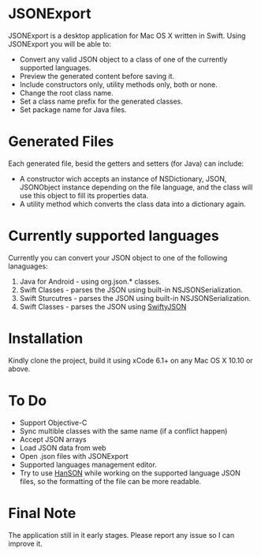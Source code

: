JSONExport
==========
JSONExport is a desktop application for Mac OS X written in Swift. 
Using JSONExport you will be able to:
* Convert any valid JSON object to a class of one of the currently supported languages.
* Preview the generated content before saving it.
* Include constructors only, utility methods only, both or none.
* Change the root class name.
* Set a class name prefix for the generated classes.
* Set package name for Java files.

Generated Files
========================
Each generated file, besid the getters and setters (for Java) can include:
* A constructor wich accepts an instance of NSDictionary, JSON, JSONObject instance depending on the file language, and the class will use this object to fill its properties data.
* A utility method which converts the class data into a dictionary again.

Currently supported languages
========================
Currently you can convert your JSON object to one of the following lanaguages:


1. Java for Android - using org.json.* classes.
2. Swift Classes - parses the JSON using built-in NSJSONSerialization.
3. Swift Sturcutres - parses the JSON using built-in NSJSONSerialization.
4. Swift Classes - parses the JSON using [SwiftyJSON](https://github.com/lingoer/SwiftyJSON)

Installation
========================
Kindly clone the project, build it using xCode 6.1+ on any Mac OS X 10.10 or above.

To Do
========================
* Support Objective-C
* Sync multible classes with the same name (if a conflict happen)
* Accept JSON arrays
* Load JSON data from web
* Open .json files with JSONExport
* Supported languages management editor.
* Try to use [HanSON](https://github.com/timjansen/hanson/) while working on the supported language JSON files, so the formatting of the file can be more readable.

Final Note
========================
The application still in it early stages. Please report any issue so I can improve it.
